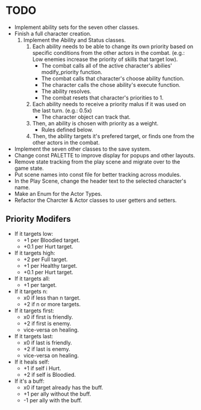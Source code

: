 # TODO

- Implement ability sets for the seven other classes.
- Finish a full character creation.
    1. Implement the Ability and Status classes.
        1. Each ability needs to be able to change its own priority based on specific conditions from the other actors in the combat. (e.g.: Low enemies increase the priority of skills that target low).
            - The combat calls all of the active character's abilies' modify_priority function.
            - The combat calls that character's choose ability function.
            - The character calls the chose ability's execute function.
            - The ability resolves.
            - The combat resets that character's priorities to 1.
        2. Each ability needs to receive a priority malus if it was used on the last turn. (e.g.: 0.5x)
            - The character object can track that.
        3. Then, an ability is chosen with priority as a weight.
            - Rules defined below.
        4. Then, the ability targets it's prefered target, or finds one from the other actors in the combat.
- Implement the seven other classes to the save system.
- Change const PALETTE to improve display for popups and other layouts.
- Remove state tracking from the play scene and migrate over to the game state.
- Put scene names into const file for better tracking across modules.
- In the Play Scene, change the header text to the selected character's name.
- Make an Enum for the Actor Types.
- Refactor the Charcter & Actor classes to user getters and setters.

## Priority Modifers

- If it targets low:
    - +1 per Bloodied target.
    - +0.1 per Hurt target.
- If it targets high:
    - +2 per Full target.
    - +1 per Healthy target.
    - +0.1 per Hurt target.
- If it targets all:
    - +1 per target.
- If it targets n:
    - x0 if less than n target.
    - +2 if n or more targets.
- If it targets first:
    - x0 if first is friendly.
    - +2 if first is enemy.
    - vice-versa on healing.
- If it targets last:
    - x0 if last is friendly.
    - +2 if last is enemy.
    - vice-versa on healing.
- If it heals self:
    - +1 if self i Hurt.
    - +2 if self is Bloodied.
- If it's a buff:
    - x0 if target already has the buff.
    - +1 per ally without the buff.
    - -1 per ally with the buff.